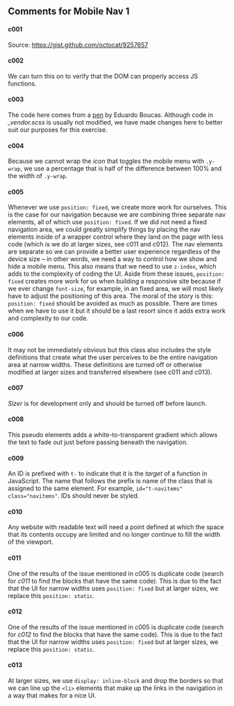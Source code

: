 ## Comments for Mobile Nav 1

#### c001
Source: https://gist.github.com/octocat/9257657

#### c002
We can turn this on to verify that the DOM can properly access JS functions.

#### c003
The code here comes from a [pen](https://codepen.io/eduardoboucas/pen/BNyKwO) by Eduardo Boucas. Although code in *_vendor.scss* is usually not modified, we have made changes here to better suit our purposes for this exercise.

#### c004
Because we cannot wrap the *icon* that toggles the mobile menu with ` .y-wrap `, we use a percentage that is half of the difference between 100% and the width of ` .y-wrap `.

#### c005
Whenever we use ` position: fixed `, we create more work for ourselves. This is the case for our navigation because we are combining three separate nav elements, all of which use ` position: fixed `. If we did not need a fixed navigation area, we could greatly simplify things by placing the nav elements inside of a wrapper control where they land on the page with less code (which is we do at larger sizes, see c011 and c012). The nav elements are separate so we can provide a better user experience regardless of the device size – in other words, we need a way to control how we show and hide a mobile menu. This also means that we need to use ` z-index `, which adds to the complexity of coding the UI. Aside from these issues, ` position: fixed ` creates more work for us when building a responsive site because if we ever change ` font-size `, for example, in an fixed area, we will most likely have to adjust the positioning of this area. The moral of the story is this: ` position: fixed ` should be avoided as much as possible. There are times when we have to use it but it should be a last resort since it adds extra work and complexity to our code.

#### c006
It may not be immediately obvious but this class also includes the style definitions that create what the user perceives to be the entire navigation area at narrow widths. These definitions are turned off or otherwise modified at larger sizes and transferred elsewhere (see c011 and c013).

#### c007
*Sizer* is for development only and should be turned off before launch.

#### c008
This pseudo elements adds a white-to-transparent gradient which allows the text to fade out just before passing beneath the navigation.

#### c009
An ID is prefixed with ` t- ` to indicate that it is the *target* of a function in JavaScript. The name that follows the prefix is name of the class that is assigned to the same element. For example, ` id="t-navitems" class="navitems" `. IDs should never be styled.

#### c010
Any website with readable text will need a point defined at which the space that its contents occupy are limited and no longer continue to fill the width of the viewport.

#### c011
One of the results of the issue mentioned in c005 is duplicate code (search for *c011* to find the blocks that have the same code). This is due to the fact that the UI for narrow widths uses ` position: fixed ` but at larger sizes, we replace this ` position: static `.

#### c012
One of the results of the issue mentioned in c005 is duplicate code (search for *c012* to find the blocks that have the same code). This is due to the fact that the UI for narrow widths uses ` position: fixed ` but at larger sizes, we replace this ` position: static `.

#### c013
At larger sizes, we use ` display: inline-block ` and drop the borders so that we can line up the ` <li> ` elements that make up the links in the navigation in a way that makes for a nice UI.
